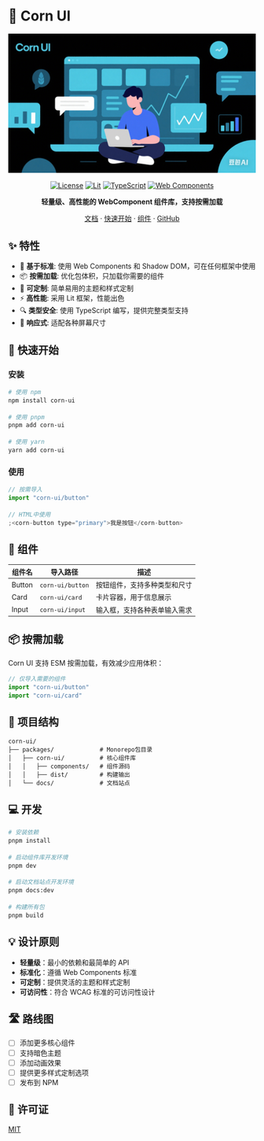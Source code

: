 # 🌽 Corn UI

<div align="center">

![Corn UI Banner](https://raw.githubusercontent.com/indulgeback/img-repo/main/Sign-up%20Restriction.png)

[![License](https://img.shields.io/badge/License-MIT-4F8BFF.svg)](LICENSE)
[![Lit](https://img.shields.io/badge/Lit-3.3.0-4F8BFF)](https://lit.dev/)
[![TypeScript](https://img.shields.io/badge/TypeScript-5.8-3178C6)](https://www.typescriptlang.org/)
[![Web Components](https://img.shields.io/badge/Web_Components-Standard-4F8BFF)](https://developer.mozilla.org/en-US/docs/Web/API/Web_components)

**轻量级、高性能的 WebComponent 组件库，支持按需加载**

[文档](https://github.com/indulgeback/corn-ui) · [快速开始](#快速开始) · [组件](#组件) · [GitHub](https://github.com/indulgeback/corn-ui)

</div>

## ✨ 特性

- 🧩 **基于标准**: 使用 Web Components 和 Shadow DOM，可在任何框架中使用
- 📦 **按需加载**: 优化包体积，只加载你需要的组件
- 🎨 **可定制**: 简单易用的主题和样式定制
- ⚡ **高性能**: 采用 Lit 框架，性能出色
- 🔍 **类型安全**: 使用 TypeScript 编写，提供完整类型支持
- 📱 **响应式**: 适配各种屏幕尺寸

## 🚀 快速开始

### 安装

```bash
# 使用 npm
npm install corn-ui

# 使用 pnpm
pnpm add corn-ui

# 使用 yarn
yarn add corn-ui
```

### 使用

```js
// 按需导入
import "corn-ui/button"

// HTML中使用
;<corn-button type="primary">我是按钮</corn-button>
```

## 🧩 组件

| 组件名 | 导入路径         | 描述                         |
| ------ | ---------------- | ---------------------------- |
| Button | `corn-ui/button` | 按钮组件，支持多种类型和尺寸 |
| Card   | `corn-ui/card`   | 卡片容器，用于信息展示       |
| Input  | `corn-ui/input`  | 输入框，支持各种表单输入需求 |

## 📦 按需加载

Corn UI 支持 ESM 按需加载，有效减少应用体积：

```js
// 仅导入需要的组件
import "corn-ui/button"
import "corn-ui/card"
```

## 🔧 项目结构

```
corn-ui/
├── packages/             # Monorepo包目录
│   ├── corn-ui/          # 核心组件库
│   │   ├── components/   # 组件源码
│   │   ├── dist/         # 构建输出
│   └── docs/             # 文档站点
```

## 💻 开发

```bash
# 安装依赖
pnpm install

# 启动组件库开发环境
pnpm dev

# 启动文档站点开发环境
pnpm docs:dev

# 构建所有包
pnpm build
```

## 💡 设计原则

- **轻量级**：最小的依赖和最简单的 API
- **标准化**：遵循 Web Components 标准
- **可定制**：提供灵活的主题和样式定制
- **可访问性**：符合 WCAG 标准的可访问性设计

## 🛣️ 路线图

- [ ] 添加更多核心组件
- [ ] 支持暗色主题
- [ ] 添加动画效果
- [ ] 提供更多样式定制选项
- [ ] 发布到 NPM

## 📄 许可证

[MIT](LICENSE)
